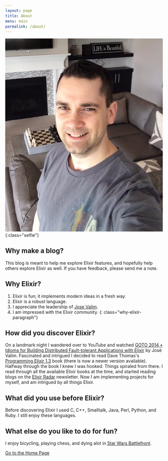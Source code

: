```yaml
---
layout: page
title: About
menu: main
permalink: /about/
---
```


![selfie](/assets/github.selfie.jpg){:class="selfie"}

## Why make a blog?

This blog is meant to help me explore Elixir features, and hopefully help others explore Elixir as well.
If you have feedback, please send me a note.

## Why Elixir?  

1. Elixir is fun; it implements modern ideas in a fresh way.
2. Elixir is a robust language.
3. I appreciate the leadership of [Jose Valim](http://github.com/josevalim).
4. I am impressed with the Elixir community.
{: class="why-elixir-paragraph"}

## How did you discover Elixir?

On a landmark night I wandered over to YouTube and watched [GOTO 2014 • Idioms for Building Distributed Fault-tolerant Applications with Elixir](https://www.youtube.com/watch?v=B4rOG9Bc65Q) by José Valim.
Fascinated and intrigued I decided to read Dave Thomas's
[Programming Elixir 1.3](https://www.amazon.com/Programming-Elixir-1-3-Functional-Concurrent/dp/168050200X/) book (there is now a newer version available).  Halfway through the book I knew I was hooked.  Things spiraled from there.  I read through all the available Elixir books at the time, and started reading blogs on the [Elixir Radar](http://plataformatec.com.br/elixir-radar/weekly-newsletter) newsletter.  Now I am implementing projects for myself, and am intrigued by all things Elixir.

## What did you use before Elixir?

Before discovering Elixir I used C, C++, Smalltalk, Java, Perl, Python, and Ruby.  I still enjoy these languages.

## What else do you like to do for fun?

I enjoy bicycling, playing chess, and dying alot in [Star Wars Battlefront](http://starwars.ea.com/starwars/battlefront).

[Go to the Home Page](/)
